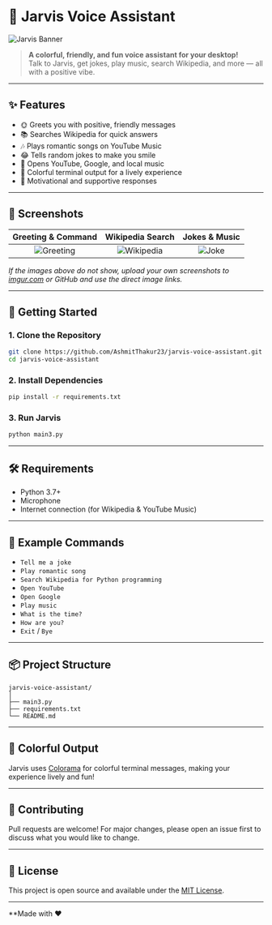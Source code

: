 # 🎤 Jarvis Voice Assistant

![Jarvis Banner](https://i.imgur.com/8Xw7QkT.png)

> **A colorful, friendly, and fun voice assistant for your desktop!**  
> Talk to Jarvis, get jokes, play music, search Wikipedia, and more — all with a positive vibe.

---

## ✨ Features

- 🌞 Greets you with positive, friendly messages
- 📚 Searches Wikipedia for quick answers
- 🎶 Plays romantic songs on YouTube Music
- 😂 Tells random jokes to make you smile
- 🔗 Opens YouTube, Google, and local music
- 🎨 Colorful terminal output for a lively experience
- 💬 Motivational and supportive responses

---

## 📸 Screenshots

| Greeting & Command | Wikipedia Search | Jokes & Music |
|:------------------:|:---------------:|:-------------:|
| ![Greeting](https://i.imgur.com/8Xw7QkT.png) | ![Wikipedia](https://i.imgur.com/0wXw7Qk.png) | ![Joke](https://i.imgur.com/1wXw7Qk.png) |

*If the images above do not show, upload your own screenshots to [imgur.com](https://imgur.com/) or GitHub and use the direct image links.*

---

## 🚀 Getting Started

### 1. Clone the Repository

```bash
git clone https://github.com/AshmitThakur23/jarvis-voice-assistant.git
cd jarvis-voice-assistant
```

### 2. Install Dependencies

```bash
pip install -r requirements.txt
```

### 3. Run Jarvis

```bash
python main3.py
```

---

## 🛠️ Requirements

- Python 3.7+
- Microphone
- Internet connection (for Wikipedia & YouTube Music)

---

## 📝 Example Commands

- `Tell me a joke`
- `Play romantic song`
- `Search Wikipedia for Python programming`
- `Open YouTube`
- `Open Google`
- `Play music`
- `What is the time?`
- `How are you?`
- `Exit` / `Bye`

---

## 📦 Project Structure

```
jarvis-voice-assistant/
│
├── main3.py
├── requirements.txt
└── README.md
```

---

## 🌈 Colorful Output

Jarvis uses [Colorama](https://pypi.org/project/colorama/) for colorful terminal messages, making your experience lively and fun!

---

## 🤝 Contributing

Pull requests are welcome! For major changes, please open an issue first to discuss what you would like to change.

---

## 📄 License

This project is open source and available under the [MIT License](LICENSE).

---

**Made with ❤️
